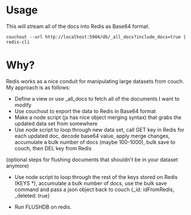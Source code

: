 # Usage

This will stream all of the docs into Redis as Base64 format.

```
couchout --url http://localhost:5984/db/_all_docs?include_docs=true | redis-cli
```

# Why?

Redis works as a nice conduit for manipulating large datasets from couch. My approach is as follows:

* Define a view or use _all_docs to fetch all of the documents I want to modify
* Use couchout to export the data to Redis in Base64 format
* Make a node script (js has nice object merging syntax) that grabs the updated data set from somewhere
* Use node script to loop through new data set, call GET key in Redis for each updated doc, decode base64 value, apply merge changes, accumulate a bulk number of docs (maybe 100-1000), bulk save to couch, then DEL key from Redis

(optional steps for flushing documents that shouldn't be in your dataset anymore)

* Use node script to loop through the rest of the keys stored on Redis (KEYS *), accumulate a bulk number of docs, use the bulk save command and pass a json object back to couch {_id: idFromRedis, _deleted: true}

* Run FLUSHDB on redis.